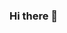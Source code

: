 ### Hi there 👋

<!--
**eltacshikhsaidov/eltacshikhsaidov** is a ✨ _special_ ✨ repository because its `README.md` (this file) appears on your GitHub profile.

Here are some ideas to get you started:

- 🔭 I’m currently working on ...Myself
- 🌱 I’m currently learning ... Backend
- 👯 I’m looking to collaborate on ...
- 🤔 I’m looking for help with ...
- 💬 Ask me about ...anything
- 📫 How to reach me: ...eltac.shixseyidov@gmail.com
- 😄 Pronouns: ...
- ⚡ Fun fact: ...
-->
